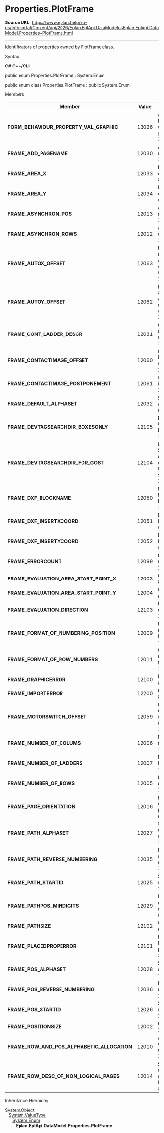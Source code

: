 # Properties.PlotFrame

**Source URL:** https://www.eplan.help/en-us/Infoportal/Content/api/2026/Eplan.EplApi.DataModelu~Eplan.EplApi.DataModel.Properties+PlotFrame.html

---

Identificators of properties owned by PlotFrame class.

Syntax

**C#**
**C++/CLI**


public enum Properties.PlotFrame : System.Enum

public enum class Properties.PlotFrame : public System.Enum


Members

| Member | Value | Description |
| --- | --- | --- |
| **FORM\_BEHAVIOUR\_PROPERTY\_VAL\_GRAPHIC** | 13026 | Assignment: Property / value to graphic # 13026. |
| **FRAME\_ADD\_PAGENAME** | 12030 | Add page names # 12030. |
| **FRAME\_AREA\_X** | 12033 | Plot frame dimensions: X axis # 12033. |
| **FRAME\_AREA\_Y** | 12034 | Plot frame dimensions: Y axis # 12034. |
| **FRAME\_ASYNCHRON\_POS** | 12013 | Asynchronous rows # 12013. |
| **FRAME\_ASYNCHRON\_ROWS** | 12012 | Asynchronous columns # 12012. |
| **FRAME\_AUTOX\_OFFSET** | 12063 | Property arrangement: Automatic X coordinate (path) # 12063. |
| **FRAME\_AUTOY\_OFFSET** | 12062 | Property arrangement: Automatic Y coordinate (path) # 12062. |
| **FRAME\_CONT\_LADDER\_DESCR** | 12031 | Continuous row / column designation # 12031. |
| **FRAME\_CONTACTIMAGE\_OFFSET** | 12060 | Contact image margin (in path) # 12060. |
| **FRAME\_CONTACTIMAGE\_POSTPONEMENT** | 12061 | Contact image offset # 12061. |
| **FRAME\_DEFAULT\_ALPHASET** | 12032 | String for alphanumeric # 12032. |
| **FRAME\_DEVTAGSEARCHDIR\_BOXESONLY** | 12105 | DT adoption: Only from boxes # 12105. |
| **FRAME\_DEVTAGSEARCHDIR\_FOR\_GOST** | 12104 | DT adoption: Search direction conforming to GOST standard # 12104. |
| **FRAME\_DXF\_BLOCKNAME** | 12050 | DXF export: Name of block # 12050. |
| **FRAME\_DXF\_INSERTXCOORD** | 12051 | DXF export: Insertion point (X) # 12051. |
| **FRAME\_DXF\_INSERTYCOORD** | 12052 | DXF export: Insertion point (Y) # 12052. |
| **FRAME\_ERRORCOUNT** | 12099 | Number of messages # 12099. |
| **FRAME\_EVALUATION\_AREA\_START\_POINT\_X** | 12003 | Grid offset X # 12003. |
| **FRAME\_EVALUATION\_AREA\_START\_POINT\_Y** | 12004 | Grid offset Y # 12004. |
| **FRAME\_EVALUATION\_DIRECTION** | 12103 | Reporting direction # 12103. |
| **FRAME\_FORMAT\_OF\_NUMBERING\_POSITION** | 12009 | Row numbering format # 12009. |
| **FRAME\_FORMAT\_OF\_ROW\_NUMBERS** | 12011 | Column numbering format # 12011. |
| **FRAME\_GRAPHICERROR** | 12100 | Error: Graphic # 12100. |
| **FRAME\_IMPORTERROR** | 12200 | Error (import) # 12200. |
| **FRAME\_MOTORSWITCH\_OFFSET** | 12059 | Contact image margin (on component) # 12059. |
| **FRAME\_NUMBER\_OF\_COLUMS** | 12006 | Number of rows # 12006. |
| **FRAME\_NUMBER\_OF\_LADDERS** | 12007 | Number of ladders # 12007. |
| **FRAME\_NUMBER\_OF\_ROWS** | 12005 | Number of columns # 12005. |
| **FRAME\_PAGE\_ORIENTATION** | 12016 | Page orientation / paper format # 12016. |
| **FRAME\_PATH\_ALPHASET** | 12027 | String for column designation # 12027. |
| **FRAME\_PATH\_REVERSE\_NUMBERING** | 12035 | Inverse column numbering # 12035. |
| **FRAME\_PATH\_STARTID** | 12025 | Start value (column) # 12025. |
| **FRAME\_PATHPOS\_MINDIGITS** | 12029 | Number of characters for column / row # 12029. |
| **FRAME\_PATHSIZE** | 12102 | Column width # 12102. |
| **FRAME\_PLACEDPROPERROR** | 12101 | Error: Property placement # 12101. |
| **FRAME\_POS\_ALPHASET** | 12028 | String for row designation # 12028. |
| **FRAME\_POS\_REVERSE\_NUMBERING** | 12036 | Inverse row numbering # 12036. |
| **FRAME\_POS\_STARTID** | 12026 | Start value (row) # 12026. |
| **FRAME\_POSITIONSIZE** | 12002 | Row height # 12002. |
| **FRAME\_ROW\_AND\_POS\_ALPHABETIC\_ALLOCATION** | 12010 | Alphabetical column / row distribution # 12010. |
| **FRAME\_ROW\_DESC\_OF\_NON\_LOGICAL\_PAGES** | 12014 | Show column designation on non-logical pages # 12014. |

Inheritance Hierarchy

[System.Object](#)  
   [System.ValueType](#)  
      [System.Enum](#)  
         **Eplan.EplApi.DataModel.Properties.PlotFrame**
